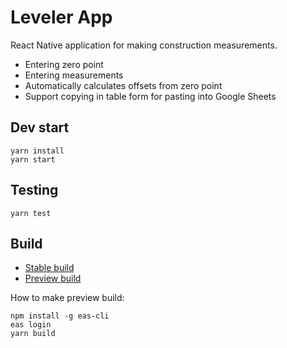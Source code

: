 # Leveler App
React Native application for making construction measurements.
- Entering zero point
- Entering measurements
- Automatically calculates offsets from zero point
- Support copying in table form for pasting into Google Sheets

## Dev start
```
yarn install
yarn start
```

## Testing
```
yarn test
```

## Build
- [Stable build](https://docs.expo.dev/build/setup/)
- [Preview build](https://docs.expo.dev/build-reference/apk/)

How to make preview build:
```
npm install -g eas-cli
eas login
yarn build
```
